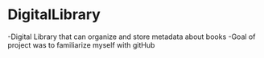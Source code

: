 # DigitalLibrary
-Digital Library that can organize and store metadata about books
-Goal of project was to familiarize myself with gitHub
